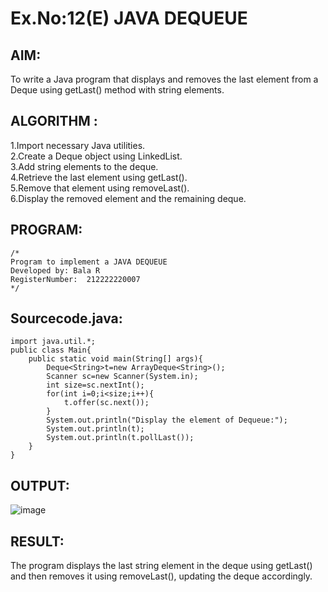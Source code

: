 # Ex.No:12(E)  JAVA DEQUEUE

## AIM:
To write a Java program that displays and removes the last element from a Deque using getLast() method with string elements.
## ALGORITHM :
1.Import necessary Java utilities.  
2.Create a Deque object using LinkedList.  
3.Add string elements to the deque.  
4.Retrieve the last element using getLast().  
5.Remove that element using removeLast().  
6.Display the removed element and the remaining deque.  

## PROGRAM:
 ```
/*
Program to implement a JAVA DEQUEUE
Developed by: Bala R
RegisterNumber:  212222220007
*/
```

## Sourcecode.java:
```
import java.util.*;
public class Main{
    public static void main(String[] args){
        Deque<String>t=new ArrayDeque<String>();
        Scanner sc=new Scanner(System.in);
        int size=sc.nextInt();
        for(int i=0;i<size;i++){
            t.offer(sc.next());
        }
        System.out.println("Display the element of Dequeue:");
        System.out.println(t);
        System.out.println(t.pollLast());
    }
}
```

## OUTPUT:

![image](https://github.com/user-attachments/assets/fcb55270-1aba-4b05-8ec4-66aefb3a706e)

## RESULT:

The program displays the last string element in the deque using getLast() and then removes it using removeLast(), updating the deque accordingly.


